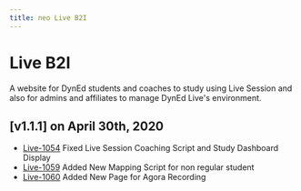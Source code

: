 ```yaml
---
title: neo Live B2I
---
```


# Live B2I
A website for DynEd students and coaches to study using Live Session and also for admins and affiliates to manage DynEd Live's environment.

## [v1.1.1] on April 30th, 2020
- [Live-1054](https://dyned.myjetbrains.com/youtrack/issue/Live-1054) Fixed Live Session Coaching Script and Study Dashboard Display
- [Live-1059](https://dyned.myjetbrains.com/youtrack/issue/Live-1059) Added New Mapping Script for non regular student
- [Live-1060](https://dyned.myjetbrains.com/youtrack/issue/Live-1060) Added New Page for Agora Recording

